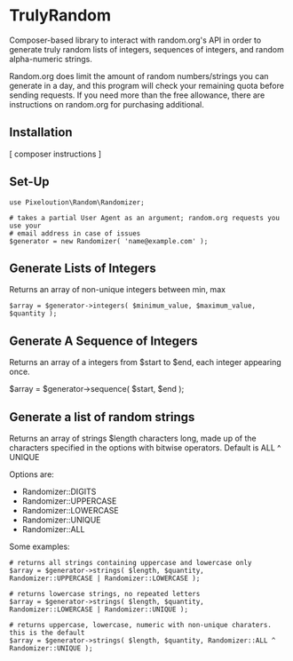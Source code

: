 TrulyRandom
===========
Composer-based library to interact with random.org's API in order to generate truly random 
lists of integers, sequences of integers, and random alpha-numeric strings.

Random.org does limit the amount of random numbers/strings you can generate in a day, and
this program will check your remaining quota before sending requests. If you need more than
the free allowance, there are instructions on random.org for purchasing additional.

## Installation
[ composer instructions ]

## Set-Up
    use Pixeloution\Random\Randomizer;

    # takes a partial User Agent as an argument; random.org requests you use your
    # email address in case of issues
    $generator = new Randomizer( 'name@example.com' );

## Generate Lists of Integers
Returns an array of non-unique integers between min, max

    $array = $generator->integers( $minimum_value, $maximum_value, $quantity );

## Generate A Sequence of Integers
Returns an array of a integers from $start to $end, each integer appearing once.

   $array = $generator->sequence( $start, $end );

## Generate a list of random strings
Returns an array of strings $length characters long, made up of the characters specified
in the options with bitwise operators. Default is ALL ^ UNIQUE

Options are: 
* Randomizer::DIGITS  
* Randomizer::UPPERCASE
* Randomizer::LOWERCASE
* Randomizer::UNIQUE
* Randomizer::ALL 

Some examples:

    # returns all strings containing uppercase and lowercase only
    $array = $generator->strings( $length, $quantity, Randomizer::UPPERCASE | Randomizer::LOWERCASE );

    # returns lowercase strings, no repeated letters
    $array = $generator->strings( $length, $quantity, Randomizer::LOWERCASE | Randomizer::UNIQUE );

    # returns uppercase, lowercase, numeric with non-unique charaters. this is the default
    $array = $generator->strings( $length, $quantity, Randomizer::ALL ^ Randomizer::UNIQUE );    


